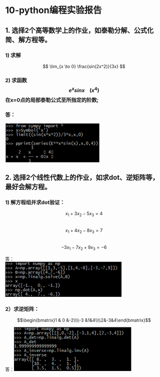 # 10-python编程实验报告

## 1. 选择2个高等数学上的作业，如泰勒分解、公式化简、解方程等。

### 1) 求解
$$ \lim_{x \to 0} \frac{sin(2x^2)}{3x} $$
### 2) 求函数$$e^xsinx\ \ \ \ (x^4)$$在x=0点的局部泰勒公式至所指定的阶数;
### 答：  
![](images\高数.png)

## 2. 选择2个线性代数上的作业，如求dot、逆矩阵等，最好会解方程。

### 1)  解方程组并求dot验证：
$$ x_1 + 3x_2 -5x_3 = 4 $$
<br/>$$ x_1 + 4x_2 -8x_3 = 7 $$  
$$ -3x_1 - 7x_2 + 9x_3 = -6 $$  

答：  
![](images\线代1.png)

### 2）求逆矩阵：

$$\begin{bmatrix}1 & 0 &-2\\\\-3 &1&4\\\\2&-3&4\end{bmatrix}$$

答：![](images\线代2.png)